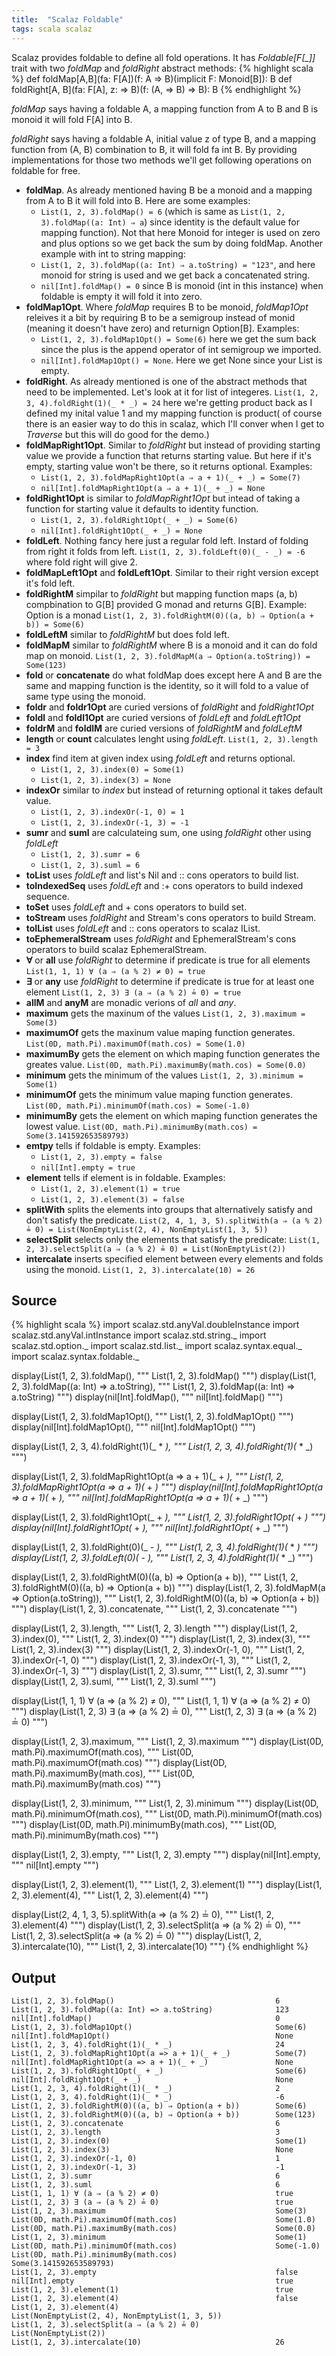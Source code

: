 ```yaml
---
title:  "Scalaz Foldable"
tags: scala scalaz
---
```


Scalaz provides foldable to define all fold operations.
It has *Foldable[F[_]]* trait with two *foldMap* and *foldRight* abstract
methods:
{% highlight scala %}
def foldMap[A,B](fa: F[A])(f: A ⇒ B)(implicit F: Monoid[B]): B
def foldRight[A, B](fa: F[A], z: ⇒ B)(f: (A, => B) => B): B
{% endhighlight %}

<!--more-->

*foldMap* says having a foldable A, a mapping function from A to B and B
is monoid it will fold F[A] into B.

*foldRight* says having a foldable A, initial value z of type B, and a mapping
function from (A, B) combination to B, it will fold fa int B.
By providing implementations for those two methods we'll get following
operations on foldable for free.

* **foldMap**. As already mentioned having B be a monoid and a mapping from
  A to B it will fold into B. Here are some examples:
  * ```List(1, 2, 3).foldMap() = 6``` (which is same as
    ```List(1, 2, 3).foldMap((a: Int) ⇒ a```) since identity is the default
    value for mapping function). Not that here Monoid for integer is used on
    zero and plus options so we get back the sum by doing foldMap.
    Another example with int to string mapping:
  * ```List(1, 2, 3).foldMap((a: Int) ⇒ a.toString) = "123"```,
  and here monoid for string is used and we get back a concatenated string.
  * ```nil[Int].foldMap() = 0``` since B is monoid (int in this instance)
    when foldable is empty it will fold it into zero.
* **foldMap1Opt**. Where *foldMap* requires B to be monoid, *foldMap1Opt*
  releives it a bit by requiring B to be a semigroup instead of monid (meaning
  it doesn't have zero) and returnign Option[B]. Examples:
  * ```List(1, 2, 3).foldMap1Opt() = Some(6)``` here we get the sum back since
    the plus is the append operator of int semigroup we imported.
  * ```nil[Int].foldMap1Opt() = None```. Here we get None since your List is
    empty.
* **foldRight**. As already mentioned is one of the abstract methods that need
  to be implemented. Let's look at it for list of integeres.
  ```List(1, 2, 3, 4).foldRight(1)(_ * _) = 24``` here we're getting product
  back as I defined my inital value 1 and my mapping function is product(
  of course there is an easier way to do this in scalaz, which I'll conver when
  I get to *Traverse* but this will do good for the demo.)
* **foldMapRight1Opt**. Similar to *foldRight* but instead of providing
  starting value we provide a function that returns starting value. But here if
  it's empty, starting value won't be there, so it returns optional. Examples:
  * ```List(1, 2, 3).foldMapRight1Opt(a ⇒ a + 1)(_ + _) = Some(7)```
  * ```nil[Int].foldMapRight1Opt(a ⇒ a + 1)(_ + _) = None```
* **foldRight1Opt** is similar to *foldMapRight1Opt* but intead of taking a
  function for starting value it defaults to identity function.
  * ```List(1, 2, 3).foldRight1Opt(_ + _) = Some(6)```
  * ```nil[Int].foldRight1Opt(_ + _) = None```
* **foldLeft**. Nothing fancy here just a regular fold left. Instard of folding
  from right it folds from left.
  ```List(1, 2, 3).foldLeft(0)(_ - _) = -6``` where fold right will give 2.
* **foldMapLeft1Opt** and **foldLeft1Opt**. Similar to their right version
  except it's fold left.
* **foldRightM** simpilar to *foldRight* but mapping function maps (a, b)
  compbination to G[B] provided G monad and returns G[B]. Example:
  Option is a monad
  ```List(1, 2, 3).foldRightM(0)((a, b) ⇒ Option(a + b)) = Some(6)```
* **foldLeftM** similar to *foldRightM* but does fold left.
* **foldMapM** similar to *foldRightM* where B is a monoid and it can do fold
    map on monoid.
  ```List(1, 2, 3).foldMapM(a ⇒ Option(a.toString)) = Some(123)```
* **fold** or **concatenate** do what foldMap does except here A and B are
  the same and mapping function is the identity, so it will fold to a value of
  same type using the monoid.
* **foldr** and **foldr1Opt** are curied versions of
  *foldRight* and *foldRight1Opt*
* **foldl** and **foldl1Opt** are curied versions of
  *foldLeft* and *foldLeft1Opt*
* **foldrM** and **foldlM** are curied versions of
  *foldRightM* and *foldLeftM*
* **length** or **count** calculates lenght using *foldLeft*.
  ```List(1, 2, 3).length = 3```
* **index** find item at given index using *foldLeft* and returns optional.
  * ```List(1, 2, 3).index(0) = Some(1)```
  * ```List(1, 2, 3).index(3) = None```
* **indexOr** similar to *index* but instead of returning optional it takes
    default value.
  * ```List(1, 2, 3).indexOr(-1, 0) = 1```
  * ```List(1, 2, 3).indexOr(-1, 3) = -1```
* **sumr** and **suml** are calculateing sum, one using *foldRight* other
  using  *foldLeft*
  * ```List(1, 2, 3).sumr = 6```
  * ```List(1, 2, 3).suml = 6```
* **toList** uses *foldLeft* and list's Nil and :: cons operators to build list.
* **toIndexedSeq** uses *foldLeft* and :+ cons operators to build indexed
  sequence.
* **toSet** uses *foldLeft* and + cons operators to build set.
* **toStream** uses *foldRight* and Stream's cons operators to build Stream.
* **toIList** uses *foldLeft* and :: cons operators to scalaz IList.
* **toEphemeralStream** uses *foldRight* and EphemeralStream's cons operators to
  build scalaz EphemeralStream.
* **∀** or **all** use *foldRight* to determine if predicate is true for all
  elements
  ```List(1, 1, 1) ∀ (a ⇒ (a % 2) ≠ 0) = true```
* **∃** or **any** use *foldRight* to determine if predicate is true for at least
  one element
  ```List(1, 2, 3) ∃ (a ⇒ (a % 2) ≟ 0) = true```
* **allM** and **anyM** are monadic verions of *all* and *any*.
* **maximum** gets the maxinum of the values
  ```List(1, 2, 3).maximum = Some(3)```
* **maximumOf** gets the maxinum value maping function generates.
  ```List(0D, math.Pi).maximumOf(math.cos) = Some(1.0)```
* **maximumBy** gets the element on which maping function generates the greates
  value.
  ```List(0D, math.Pi).maximumBy(math.cos) = Some(0.0)```
* **minimum** gets the minimum of the values
  ```List(1, 2, 3).minimum = Some(1)```
* **minimumOf** gets the minimum value maping function generates.
  ```List(0D, math.Pi).minimumOf(math.cos) = Some(-1.0)```
* **minimumBy** gets the element on which maping function generates the lowest
  value.
  ```List(0D, math.Pi).minimumBy(math.cos) = Some(3.141592653589793)```
* **emtpy** tells if foldable is empty. Examples:
  * ```List(1, 2, 3).empty = false```
  * ```nil[Int].empty = true```
* **element** tells if element is in foldable. Examples:
  * ```List(1, 2, 3).element(1) = true```
  * ```List(1, 2, 3).element(3) = false```
* **splitWith** splits the elements into groups that alternatively satisfy
  and don't satisfy the predicate.
  ```List(2, 4, 1, 3, 5).splitWith(a ⇒ (a % 2) ≟ 0) = List(NonEmptyList(2, 4), NonEmptyList(1, 3, 5))```
* **selectSplit** selects only the elements that satisfy the predicate:
  ```List(1, 2, 3).selectSplit(a ⇒ (a % 2) ≟ 0) = List(NonEmptyList(2))```
* **intercalate** inserts specified element between every elements and folds
  using the monoid. ```List(1, 2, 3).intercalate(10) = 26```

## Source
{% highlight scala %}
import scalaz.std.anyVal.doubleInstance
import scalaz.std.anyVal.intInstance
import scalaz.std.string._
import scalaz.std.option._
import scalaz.std.list._
import scalaz.syntax.equal._
import scalaz.syntax.foldable._

display(List(1, 2, 3).foldMap(), """ List(1, 2, 3).foldMap() """)
display(List(1, 2, 3).foldMap((a: Int) ⇒ a.toString), """ List(1, 2, 3).foldMap((a: Int) => a.toString) """)
display(nil[Int].foldMap(), """ nil[Int].foldMap() """)

display(List(1, 2, 3).foldMap1Opt(), """ List(1, 2, 3).foldMap1Opt() """)
display(nil[Int].foldMap1Opt(), """ nil[Int].foldMap1Opt() """)

display(List(1, 2, 3, 4).foldRight(1)(_ * _), """ List(1, 2, 3, 4).foldRight(1)(_ * _) """)

display(List(1, 2, 3).foldMapRight1Opt(a ⇒ a + 1)(_ + _), """ List(1, 2, 3).foldMapRight1Opt(a => a + 1)(_ + _) """)
display(nil[Int].foldMapRight1Opt(a ⇒ a + 1)(_ + _), """ nil[Int].foldMapRight1Opt(a => a + 1)(_ + _) """)

display(List(1, 2, 3).foldRight1Opt(_ + _), """ List(1, 2, 3).foldRight1Opt(_ + _) """)
display(nil[Int].foldRight1Opt(_ + _), """ nil[Int].foldRight1Opt(_ + _) """)

display(List(1, 2, 3).foldRight(0)(_ - _), """ List(1, 2, 3, 4).foldRight(1)(_ * _) """)
display(List(1, 2, 3).foldLeft(0)(_ - _), """ List(1, 2, 3, 4).foldRight(1)(_ * _) """)

display(List(1, 2, 3).foldRightM(0)((a, b) ⇒ Option(a + b)), """ List(1, 2, 3).foldRightM(0)((a, b) ⇒ Option(a + b)) """)
display(List(1, 2, 3).foldMapM(a ⇒ Option(a.toString)), """ List(1, 2, 3).foldRightM(0)((a, b) ⇒ Option(a + b)) """)
display(List(1, 2, 3).concatenate, """ List(1, 2, 3).concatenate """)

display(List(1, 2, 3).length, """ List(1, 2, 3).length """)
display(List(1, 2, 3).index(0), """ List(1, 2, 3).index(0) """)
display(List(1, 2, 3).index(3), """ List(1, 2, 3).index(3) """)
display(List(1, 2, 3).indexOr(-1, 0), """ List(1, 2, 3).indexOr(-1, 0) """)
display(List(1, 2, 3).indexOr(-1, 3), """ List(1, 2, 3).indexOr(-1, 3) """)
display(List(1, 2, 3).sumr, """ List(1, 2, 3).sumr """)
display(List(1, 2, 3).suml, """ List(1, 2, 3).suml """)

display(List(1, 1, 1) ∀ (a ⇒ (a % 2) ≠ 0), """ List(1, 1, 1) ∀ (a ⇒ (a % 2) ≠ 0) """)
display(List(1, 2, 3) ∃ (a ⇒ (a % 2) ≟ 0), """ List(1, 2, 3) ∃ (a ⇒ (a % 2) ≟ 0) """)

display(List(1, 2, 3).maximum, """ List(1, 2, 3).maximum """)
display(List(0D, math.Pi).maximumOf(math.cos), """ List(0D, math.Pi).maximumOf(math.cos) """)
display(List(0D, math.Pi).maximumBy(math.cos), """ List(0D, math.Pi).maximumBy(math.cos) """)

display(List(1, 2, 3).minimum, """ List(1, 2, 3).minimum """)
display(List(0D, math.Pi).minimumOf(math.cos), """ List(0D, math.Pi).minimumOf(math.cos) """)
display(List(0D, math.Pi).minimumBy(math.cos), """ List(0D, math.Pi).minimumBy(math.cos) """)

display(List(1, 2, 3).empty, """ List(1, 2, 3).empty """)
display(nil[Int].empty, """ nil[Int].empty """)

display(List(1, 2, 3).element(1), """ List(1, 2, 3).element(1) """)
display(List(1, 2, 3).element(4), """ List(1, 2, 3).element(4) """)

display(List(2, 4, 1, 3, 5).splitWith(a ⇒ (a % 2) ≟ 0), """ List(1, 2, 3).element(4) """)
display(List(1, 2, 3).selectSplit(a ⇒ (a % 2) ≟ 0), """ List(1, 2, 3).selectSplit(a ⇒ (a % 2) ≟ 0) """)
display(List(1, 2, 3).intercalate(10), """ List(1, 2, 3).intercalate(10) """)
{% endhighlight  %}

## Output
    List(1, 2, 3).foldMap()                                    6
    List(1, 2, 3).foldMap((a: Int) => a.toString)              123
    nil[Int].foldMap()                                         0
    List(1, 2, 3).foldMap1Opt()                                Some(6)
    nil[Int].foldMap1Opt()                                     None
    List(1, 2, 3, 4).foldRight(1)(_ * _)                       24
    List(1, 2, 3).foldMapRight1Opt(a => a + 1)(_ + _)          Some(7)
    nil[Int].foldMapRight1Opt(a => a + 1)(_ + _)               None
    List(1, 2, 3).foldRight1Opt(_ + _)                         Some(6)
    nil[Int].foldRight1Opt(_ + _)                              None
    List(1, 2, 3, 4).foldRight(1)(_ * _)                       2
    List(1, 2, 3, 4).foldRight(1)(_ * _)                       -6
    List(1, 2, 3).foldRightM(0)((a, b) ⇒ Option(a + b))        Some(6)
    List(1, 2, 3).foldRightM(0)((a, b) ⇒ Option(a + b))        Some(123)
    List(1, 2, 3).concatenate                                  6
    List(1, 2, 3).length                                       3
    List(1, 2, 3).index(0)                                     Some(1)
    List(1, 2, 3).index(3)                                     None
    List(1, 2, 3).indexOr(-1, 0)                               1
    List(1, 2, 3).indexOr(-1, 3)                               -1
    List(1, 2, 3).sumr                                         6
    List(1, 2, 3).suml                                         6
    List(1, 1, 1) ∀ (a ⇒ (a % 2) ≠ 0)                          true
    List(1, 2, 3) ∃ (a ⇒ (a % 2) ≟ 0)                          true
    List(1, 2, 3).maximum                                      Some(3)
    List(0D, math.Pi).maximumOf(math.cos)                      Some(1.0)
    List(0D, math.Pi).maximumBy(math.cos)                      Some(0.0)
    List(1, 2, 3).minimum                                      Some(1)
    List(0D, math.Pi).minimumOf(math.cos)                      Some(-1.0)
    List(0D, math.Pi).minimumBy(math.cos)                      Some(3.141592653589793)
    List(1, 2, 3).empty                                        false
    nil[Int].empty                                             true
    List(1, 2, 3).element(1)                                   true
    List(1, 2, 3).element(4)                                   false
    List(1, 2, 3).element(4)                                   List(NonEmptyList(2, 4), NonEmptyList(1, 3, 5))
    List(1, 2, 3).selectSplit(a ⇒ (a % 2) ≟ 0)                 List(NonEmptyList(2))
    List(1, 2, 3).intercalate(10)                              26
